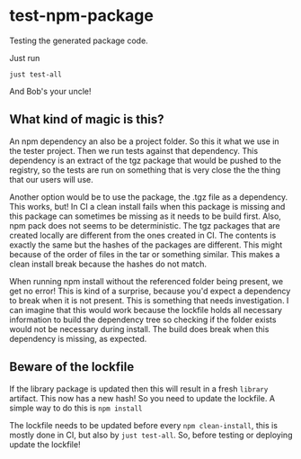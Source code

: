 # test-npm-package

Testing the generated package code.

Just run

```
just test-all
```

And Bob's your uncle!

## What kind of magic is this?

An npm dependency an also be a project folder. So this it what we use in the tester project. Then we run tests against that dependency. This dependency is an extract of the tgz package that would be pushed to the registry, so the tests are run on something that is very close the the thing that our users will use.

Another option would be to use the package, the .tgz file as a dependency. This works, but! In CI a clean install fails when this package is missing and this package can sometimes be missing as it needs to be build first. Also, npm pack does not seems to be deterministic. The tgz packages that are created locally are different from the ones created in CI. The contents is exactly the same but the hashes of the packages are different. This might because of the order of files in the tar or something similar. This makes a clean install break because the hashes do not match.

When running npm install without the referenced folder being present, we get no error! This is kind of a surprise, because you'd expect a dependency to break when it is not present. This is something that needs investigation. I can imagine that this would work because the lockfile holds all necessary information to build the dependency tree so checking if the folder exists would not be necessary during install. The build does break when this dependency is missing, as expected.

## Beware of the lockfile

If the library package is updated then this will result in a fresh `library` artifact. This now has a new hash! So you need to update the lockfile. A simple way to do this is `npm install`

The lockfile needs to be updated before every `npm clean-install`, this is mostly done in CI, but also by `just test-all`. So, before testing or deploying update the lockfile!
